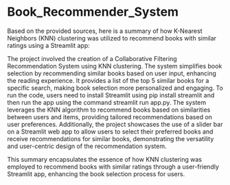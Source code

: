 # Book_Recommender_System

Based on the provided sources, here is a summary of how K-Nearest Neighbors (KNN) clustering was utilized to recommend books with similar ratings using a Streamlit app:

The project involved the creation of a Collaborative Filtering Recommendation System using KNN clustering. The system simplifies book selection by recommending similar books based on user input, enhancing the reading experience. It provides a list of the top 5 similar books for a specific search, making book selection more personalized and engaging. To run the code, users need to install Streamlit using pip install streamlit and then run the app using the command streamlit run app.py. The system leverages the KNN algorithm to recommend books based on similarities between users and items, providing tailored recommendations based on user preferences. Additionally, the project showcases the use of a slider bar on a Streamlit web app to allow users to select their preferred books and receive recommendations for similar books, demonstrating the versatility and user-centric design of the recommendation system.

This summary encapsulates the essence of how KNN clustering was employed to recommend books with similar ratings through a user-friendly Streamlit app, enhancing the book selection process for users.

